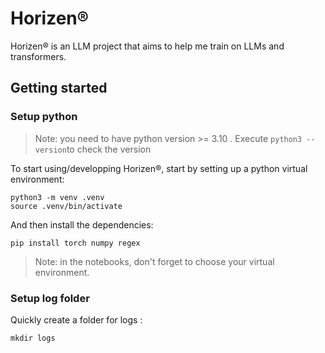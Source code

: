 # Horizen®
Horizen® is an LLM project that aims to help me train on LLMs and transformers.


## Getting started

### Setup python
> Note: you need to have python version >= 3.10 . Execute `python3 --version`to check the version

To start using/developping Horizen®, start by setting up a python virtual environment:
```shell
python3 -m venv .venv
source .venv/bin/activate
```

And then install the dependencies:

```shell
pip install torch numpy regex
```

> Note: in the notebooks, don't forget to choose your virtual environment.

### Setup log folder
Quickly create a folder for logs : 
```shell
mkdir logs
```